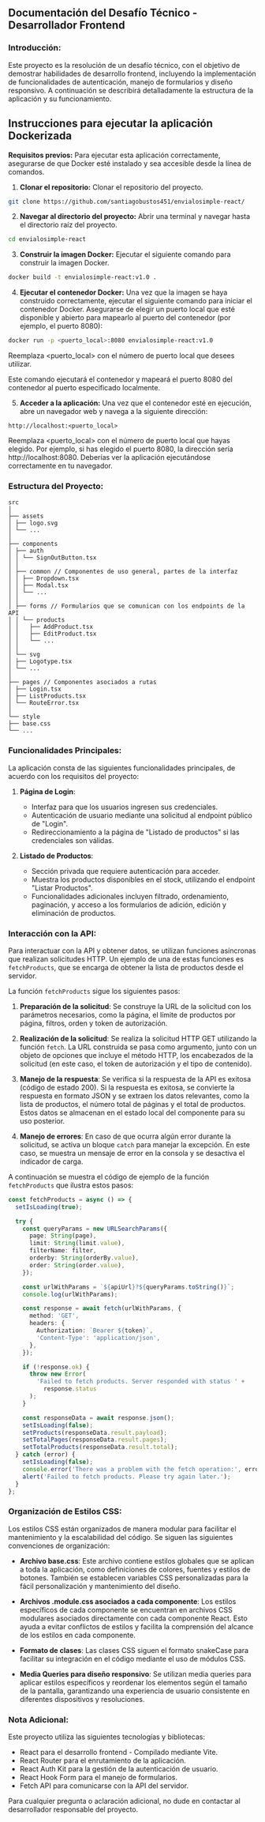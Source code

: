 ## Documentación del Desafío Técnico - Desarrollador Frontend

### Introducción:

Este proyecto es la resolución de un desafío técnico, con el objetivo de demostrar habilidades de desarrollo frontend, incluyendo la implementación de funcionalidades de autenticación, manejo de formularios y diseño responsivo. A continuación se describirá detalladamente la estructura de la aplicación y su funcionamiento.

## Instrucciones para ejecutar la aplicación Dockerizada

**Requisitos previos:** Para ejecutar esta aplicación correctamente, asegurarse de que Docker esté instalado y sea accesible desde la línea de comandos.

1. **Clonar el repositorio:**
   Clonar el repositorio del proyecto.

```bash
git clone https://github.com/santiagobustos451/envialosimple-react/
```

2. **Navegar al directorio del proyecto:**
   Abrir una terminal y navegar hasta el directorio raíz del proyecto.

```bash
cd envialosimple-react
```

3. **Construir la imagen Docker:**
   Ejecutar el siguiente comando para construir la imagen Docker.

```bash
docker build -t envialosimple-react:v1.0 .
```

4. **Ejecutar el contenedor Docker:**
   Una vez que la imagen se haya construido correctamente, ejecutar el siguiente comando para iniciar el contenedor Docker. Asegurarse de elegir un puerto local que esté disponible y abierto para mapearlo al puerto del contenedor (por ejemplo, el puerto 8080):

```bash
docker run -p <puerto_local>:8080 envialosimple-react:v1.0
```

Reemplaza <puerto_local> con el número de puerto local que desees utilizar.

Este comando ejecutará el contenedor y mapeará el puerto 8080 del contenedor al puerto especificado localmente.

5. **Acceder a la aplicación:**
   Una vez que el contenedor esté en ejecución, abre un navegador web y navega a la siguiente dirección:

```
http://localhost:<puerto_local>
```
Reemplaza <puerto_local> con el número de puerto local que hayas elegido. Por ejemplo, si has elegido el puerto 8080, la dirección sería http://localhost:8080. Deberías ver la aplicación ejecutándose correctamente en tu navegador.


### Estructura del Proyecto:

```
src
│
├── assets
│ ├── logo.svg
│ └── ...
│
├── components
│ ├── auth
│ │ └── SignOutButton.tsx
│ │
│ ├── common // Componentes de uso general, partes de la interfaz
│ │ ├── Dropdown.tsx
│ │ ├── Modal.tsx
│ │ └── ...
│ │
│ ├── forms // Formularios que se comunican con los endpoints de la API
│ │ └── products
│ │   ├── AddProduct.tsx
│ │   ├── EditProduct.tsx
│ │   └── ...
│ │
│ └── svg
│ ├── Logotype.tsx
│ └── ...
│
├── pages // Componentes asociados a rutas
│ ├── Login.tsx
│ ├── ListProducts.tsx
│ └── RouteError.tsx
│
└── style
├── base.css
└── ...
```

### Funcionalidades Principales:

La aplicación consta de las siguientes funcionalidades principales, de acuerdo con los requisitos del proyecto:

1. **Página de Login**:

   - Interfaz para que los usuarios ingresen sus credenciales.
   - Autenticación de usuario mediante una solicitud al endpoint público de "Login".
   - Redireccionamiento a la página de "Listado de productos" si las credenciales son válidas.

2. **Listado de Productos**:
   - Sección privada que requiere autenticación para acceder.
   - Muestra los productos disponibles en el stock, utilizando el endpoint "Listar Productos".
   - Funcionalidades adicionales incluyen filtrado, ordenamiento, paginación, y acceso a los formularios de adición, edición y eliminación de productos.

### Interacción con la API:

Para interactuar con la API y obtener datos, se utilizan funciones asíncronas que realizan solicitudes HTTP. Un ejemplo de una de estas funciones es `fetchProducts`, que se encarga de obtener la lista de productos desde el servidor.

La función `fetchProducts` sigue los siguientes pasos:

1. **Preparación de la solicitud**: Se construye la URL de la solicitud con los parámetros necesarios, como la página, el límite de productos por página, filtros, orden y token de autorización.

2. **Realización de la solicitud**: Se realiza la solicitud HTTP GET utilizando la función `fetch`. La URL construida se pasa como argumento, junto con un objeto de opciones que incluye el método HTTP, los encabezados de la solicitud (en este caso, el token de autorización y el tipo de contenido).

3. **Manejo de la respuesta**: Se verifica si la respuesta de la API es exitosa (código de estado 200). Si la respuesta es exitosa, se convierte la respuesta en formato JSON y se extraen los datos relevantes, como la lista de productos, el número total de páginas y el total de productos. Estos datos se almacenan en el estado local del componente para su uso posterior.

4. **Manejo de errores**: En caso de que ocurra algún error durante la solicitud, se activa un bloque `catch` para manejar la excepción. En este caso, se muestra un mensaje de error en la consola y se desactiva el indicador de carga.

A continuación se muestra el código de ejemplo de la función `fetchProducts` que ilustra estos pasos:

```typescript
const fetchProducts = async () => {
  setIsLoading(true);

  try {
    const queryParams = new URLSearchParams({
      page: String(page),
      limit: String(limit.value),
      filterName: filter,
      orderby: String(orderBy.value),
      order: String(order.value),
    });

    const urlWithParams = `${apiUrl}?${queryParams.toString()}`;
    console.log(urlWithParams);

    const response = await fetch(urlWithParams, {
      method: 'GET',
      headers: {
        Authorization: `Bearer ${token}`,
        'Content-Type': 'application/json',
      },
    });

    if (!response.ok) {
      throw new Error(
        'Failed to fetch products. Server responded with status ' +
          response.status
      );
    }

    const responseData = await response.json();
    setIsLoading(false);
    setProducts(responseData.result.payload);
    setTotalPages(responseData.result.pages);
    setTotalProducts(responseData.result.total);
  } catch (error) {
    setIsLoading(false);
    console.error('There was a problem with the fetch operation:', error);
    alert('Failed to fetch products. Please try again later.');
  }
};
```

### Organización de Estilos CSS:

Los estilos CSS están organizados de manera modular para facilitar el mantenimiento y la escalabilidad del código. Se siguen las siguientes convenciones de organización:

- **Archivo base.css**: Este archivo contiene estilos globales que se aplican a toda la aplicación, como definiciones de colores, fuentes y estilos de botones. También se establecen variables CSS personalizadas para la fácil personalización y mantenimiento del diseño.

- **Archivos .module.css asociados a cada componente**: Los estilos específicos de cada componente se encuentran en archivos CSS modulares asociados directamente con cada componente React. Esto ayuda a evitar conflictos de estilos y facilita la comprensión del alcance de los estilos en cada componente.

- **Formato de clases**: Las clases CSS siguen el formato snakeCase para facilitar su integración en el código mediante el uso de módulos CSS.

- **Media Queries para diseño responsivo**: Se utilizan media queries para aplicar estilos específicos y reordenar los elementos según el tamaño de la pantalla, garantizando una experiencia de usuario consistente en diferentes dispositivos y resoluciones.

### Nota Adicional:

Este proyecto utiliza las siguientes tecnologías y bibliotecas:

- React para el desarrollo frontend - Compilado mediante Vite.
- React Router para el enrutamiento de la aplicación.
- React Auth Kit para la gestión de la autenticación de usuario.
- React Hook Form para el manejo de formularios.
- Fetch API para comunicarse con la API del servidor.

Para cualquier pregunta o aclaración adicional, no dude en contactar al desarrollador responsable del proyecto.
